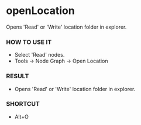 # openLocation

Opens 'Read' or 'Write' location folder in explorer.

### HOW TO USE IT

* Select 'Read' nodes.
* Tools -> Node Graph -> Open Location

### RESULT

* Opens 'Read' or 'Write' location folder in explorer.

### SHORTCUT

* Alt+O